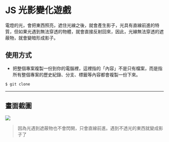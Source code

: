 # JS 光影變化遊戲

電燈的光，會把東西照亮，遮住光線之後，就會產生影子，光具有直線前進的特質，但如果光遇到無法穿透的物體，就會直接反射回來，因此，光線無法穿透的遮蔽物，就會變暗形成影子。

## 使用方式
- 把整個專案複製一份到你的電腦裡，這裡指的「內容」不是只有檔案，而是指所有整個專案的歷史紀錄、分支、標籤等內容都會複製一份下來。
```sh
$ git clone
```

----

## 畫面截圖
![](https://i.imgur.com/PuBtZI0.gif)
> 因為光遇到遮蔽物也不會閃開，只會直線前進。遇到不透光的東西就變成影子了
